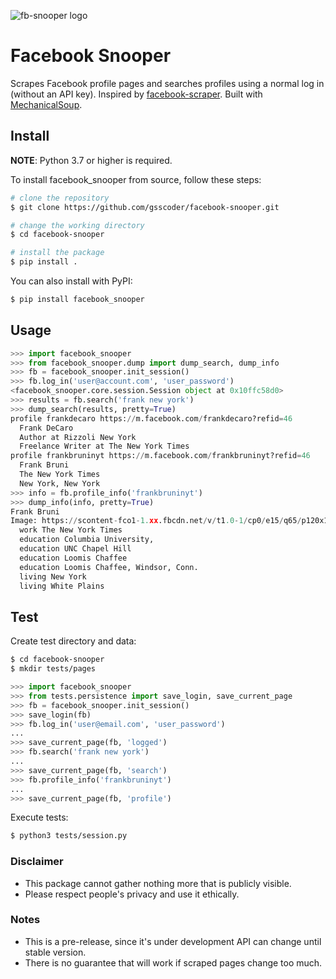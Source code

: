 ![fb-snooper logo](https://user-images.githubusercontent.com/1194228/69556500-1ab03f00-0fa5-11ea-867a-c4c897ea17ff.png)

# Facebook Snooper

Scrapes Facebook profile pages and searches profiles using a normal log in (without an API key). Inspired by [facebook-scraper](https://github.com/kevinzg/facebook-scraper). Built with [MechanicalSoup](https://github.com/MechanicalSoup/MechanicalSoup).

## Install

**NOTE**: Python 3.7 or higher is required.

To install facebook_snooper from source, follow these steps:
```sh
# clone the repository
$ git clone https://github.com/gsscoder/facebook-snooper.git

# change the working directory
$ cd facebook-snooper

# install the package
$ pip install .
```

You can also install with PyPI:
```sh
$ pip install facebook_snooper
```

## Usage

```python
>>> import facebook_snooper
>>> from facebook_snooper.dump import dump_search, dump_info
>>> fb = facebook_snooper.init_session()
>>> fb.log_in('user@account.com', 'user_password')
<facebook_snooper.core.session.Session object at 0x10ffc58d0>
>>> results = fb.search('frank new york')
>>> dump_search(results, pretty=True)
profile frankdecaro https://m.facebook.com/frankdecaro?refid=46
  Frank DeCaro
  Author at Rizzoli New York
  Freelance Writer at The New York Times
profile frankbruninyt https://m.facebook.com/frankbruninyt?refid=46
  Frank Bruni
  The New York Times
  New York, New York
>>> info = fb.profile_info('frankbruninyt')
>>> dump_info(info, pretty=True)
Frank Bruni
Image: https://scontent-fco1-1.xx.fbcdn.net/v/t1.0-1/cp0/e15/q65/p120x120/49...
  work The New York Times
  education Columbia University,
  education UNC Chapel Hill
  education Loomis Chaffee
  education Loomis Chaffee, Windsor, Conn.
  living New York
  living White Plains
```

## Test

Create test directory and data:
```sh
$ cd facebook-snooper
$ mkdir tests/pages
```
```python
>>> import facebook_snooper 
>>> from tests.persistence import save_login, save_current_page
>>> fb = facebook_snooper.init_session()
>>> save_login(fb)
>>> fb.log_in('user@email.com', 'user_password')
...
>>> save_current_page(fb, 'logged')
>>> fb.search('frank new york')
...
>>> save_current_page(fb, 'search')
>>> fb.profile_info('frankbruninyt')
...
>>> save_current_page(fb, 'profile')

```
Execute tests:
```sh
$ python3 tests/session.py
```

### Disclaimer

- This package cannot gather nothing more that is publicly visible.
- Please respect people's privacy and use it ethically.

### Notes

- This is a pre-release, since it's under development API can change until stable version.
- There is no guarantee that will work if scraped pages change too much.